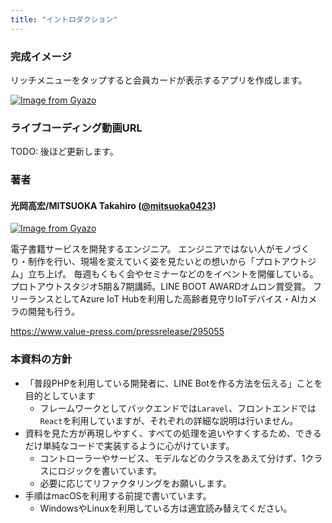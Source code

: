 ```yaml
---
title: "イントロダクション"
---
```


### 完成イメージ

リッチメニューをタップすると会員カードが表示するアプリを作成します。

[![Image from Gyazo](https://i.gyazo.com/7585cc1593670d12a2e66769f0800567.gif)](https://gyazo.com/7585cc1593670d12a2e66769f0800567)

### ライブコーディング動画URL

TODO: 後ほど更新します。

### 著者

#### 光岡高宏/MITSUOKA Takahiro ([@mitsuoka0423](https://twitter.com/mitsuoka0423))

[![Image from Gyazo](https://i.gyazo.com/25ab3c97aff9ac1835bf82e0dc35e997.jpg)](https://gyazo.com/25ab3c97aff9ac1835bf82e0dc35e997)

電子書籍サービスを開発するエンジニア。
エンジニアではない人がモノづくり・制作を行い、現場を変えていく姿を見たいとの想いから「プロトアウトジム」立ち上げ。
毎週もくもく会やセミナーなどのをイベントを開催している。プロトアウトスタジオ5期＆7期講師。LINE BOOT AWARDオムロン賞受賞。
フリーランスとしてAzure IoT Hubを利用した高齢者見守りIoTデバイス・AIカメラの開発も行う。

https://www.value-press.com/pressrelease/295055

### 本資料の方針

- 「普段PHPを利用している開発者に、LINE Botを作る方法を伝える」ことを目的としています
  - フレームワークとしてバックエンドでは`Laravel`、フロントエンドでは`React`を利用していますが、それぞれの詳細な説明は行いません。
- 資料を見た方が再現しやすく、すべての処理を追いやすくするため、できるだけ単純なコードで実装するように心がけています。
  - コントローラーやサービス、モデルなどのクラスをあえて分けず、1クラスにロジックを書いています。
  - 必要に応じてリファクタリングをお願いします。
- 手順はmacOSを利用する前提で書いています。
  - WindowsやLinuxを利用している方は適宜読み替えてください。
